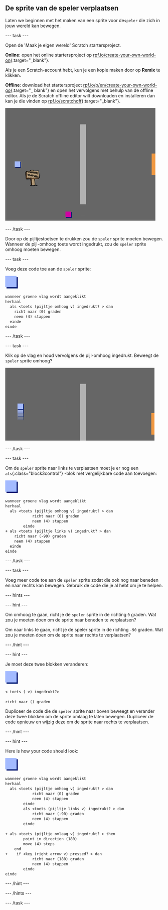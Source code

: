 ## De sprite van de speler verplaatsen

Laten we beginnen met het maken van een sprite voor de`speler` die zich in jouw wereld kan bewegen.

\--- task \---

Open de 'Maak je eigen wereld' Scratch startersproject.

**Online**: open het online startersproject op [rpf.io/create-your-own-world-on](http://rpf.io/create-your-own-world-on){:target="_blank"}.

Als je een Scratch-account hebt, kun je een kopie maken door op **Remix** te klikken.

**Offline**: download het startersproject [rpf.io/p/en/create-your-own-world-go](http://rpf.io/p/en/create-your-own-world-go){:target="_ blank"} en open het vervolgens met behulp van de offline editor. Als je de Scratch offline editor wilt downloaden en installeren dan kan je die vinden op [rpf.io/scratchoff](https://rpf.io/scratchoff){:target="_blank"}.

![schermafdruk](images/world-starter.png)

\--- /task \---

Door op de pijltjestoetsen te drukken zou de `speler` sprite moeten bewegen. Wanneer de pijl-omhoog toets wordt ingedrukt, zou de `speler` sprite omhoog moeten bewegen.

\--- task \---

Voeg deze code toe aan de `speler` sprite:

![speler](images/player.png)

```blocks3
wanneer groene vlag wordt aangeklikt
herhaal 
  als <toets (pijltje omhoog v) ingedrukt? > dan 
    richt naar (0) graden
    neem (4) stappen
  einde
einde
```

\--- /task \---

\--- task \---

Klik op de vlag en houd vervolgens de pijl-omhoog ingedrukt. Beweegt de `speler` sprite omhoog?

![schermafdruk](images/world-up.png)

\--- /task \---

\--- task \---

Om de `speler` sprite naar links te verplaatsen moet je er nog een `als`{:class="block3control"} -blok met vergelijkbare code aan toevoegen:

![speler](images/player.png)

```blocks3
wanneer groene vlag wordt aangeklikt
herhaal 
  als <toets (pijltje omhoog v) ingedrukt? > dan
            richt naar (0) graden
            neem (4) stappen
        einde
+ als <toets (pijltje links v) ingedrukt? > dan 
    richt naar (-90) graden
    neem (4) stappen
  einde
einde
```

\--- /task \---

\--- task \---

Voeg meer code toe aan de `speler` sprite zodat die ook nog naar beneden en naar rechts kan bewegen. Gebruik de code die je al hebt om je te helpen.

\--- hints \---

\--- hint \---

Om omhoog te gaan, richt je de `speler` sprite in de richting `0` graden. Wat zou je moeten doen om de sprite naar beneden te verplaatsen?

Om naar links te gaan, richt je de speler sprite in de richting `-90` graden. Wat zou je moeten doen om de sprite naar rechts te verplaatsen?

\--- /hint \---

\--- hint \---

Je moet deze twee blokken veranderen:

![speler](images/player.png)

```blocks3
< toets ( v) ingedrukt?>

richt naar () graden
```

Dupliceer de code die de `speler` sprite naar boven beweegt en verander deze twee blokken om de sprite omlaag te laten bewegen. Dupliceer de code opnieuw en wijzig deze om de sprite naar rechts te verplaatsen.

\--- /hint \---

\--- hint \---

Here is how your code should look:

![player](images/player.png)

```blocks3
wanneer groene vlag wordt aangeklikt
herhaal 
  als <toets (pijltje omhoog v) ingedrukt? > dan
            richt naar (0) graden
            neem (4) stappen
        einde
        als <toets (pijltje links v) ingedrukt? > dan
            richt naar (-90) graden
            neem (4) stappen
        einde

+ als <toets (pijltje omlaag v) ingedrukt? > then
        point in direction (180)
        move (4) steps
    end
+    if <key (right arrow v) pressed? > dan
            richt naar (180) graden
            neem (4) stappen
        einde
einde
```

\--- /hint \---

\--- /hints \---

\--- /task \---